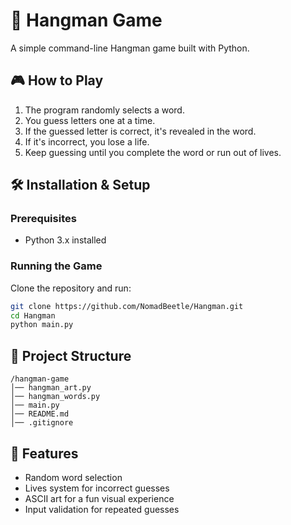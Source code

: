 # 📝 Hangman Game

A simple command-line Hangman game built with Python.

## 🎮 How to Play
1. The program randomly selects a word.
2. You guess letters one at a time.
3. If the guessed letter is correct, it's revealed in the word.
4. If it's incorrect, you lose a life.
5. Keep guessing until you complete the word or run out of lives.

## 🛠 Installation & Setup
### Prerequisites
- Python 3.x installed

### Running the Game
Clone the repository and run:
```sh
git clone https://github.com/NomadBeetle/Hangman.git
cd Hangman
python main.py
```

## 📂 Project Structure
```
/hangman-game
│── hangman_art.py
│── hangman_words.py
│── main.py
│── README.md
│── .gitignore
```

## 📜 Features
- Random word selection
- Lives system for incorrect guesses
- ASCII art for a fun visual experience
- Input validation for repeated guesses
